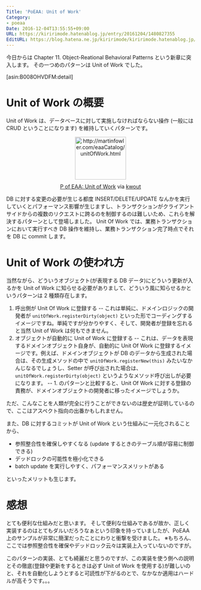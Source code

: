 ```yaml
---
Title: 'PoEAA: Unit of Work'
Category:
- poeaa
Date: 2016-12-04T13:55:55+09:00
URL: https://kiririmode.hatenablog.jp/entry/20161204/1480827355
EditURL: https://blog.hatena.ne.jp/kiririmode/kiririmode.hatenablog.jp/atom/entry/10328749687197253470
---
```


今日からは Chapter 11. Object-Reational Behavioral Patterns という新章に突入します。
その一つめのパターンは Unit of Work でした。

[asin:B008OHVDFM:detail]

# Unit of Work の概要
Unit of Work は、データベースに対して実施しなければならない操作 (一般には CRUD ということになります) を維持していくパターンです。

<div class="kwout" style="text-align: center;"><a href="http://martinfowler.com/eaaCatalog/unitOfWork.html"><img src="http://kwout.com/cutout/7/u2/34/x5a_bor.jpg" alt="http://martinfowler.com/eaaCatalog/unitOfWork.html" title="P of EAA: Unit of Work" width="136" height="114" style="border: none;" /></a><p style="margin-top: 10px; text-align: center;"><a href="http://martinfowler.com/eaaCatalog/unitOfWork.html">P of EAA: Unit of Work</a> via <a href="http://kwout.com/quote/7u234x5a">kwout</a></p></div>

DB に対する変更の必要が生じる都度 INSERT/DELETE/UPDATE なんかを実行していくとパフォーマンス影響が生じますし、トランザクションがクライアントサイドからの複数のリクエストに跨るのを制御するのは難しいため、これらを解決するパターンとして登場しました。
Unit Of Work では、業務トランザクションにおいて実行すべき DB 操作を維持し、業務トランザクション完了時点でそれを DB に commit します。

# Unit of Work の使われ方

当然ながら、どういうオブジェクト(が表現する DB データ)にどういう更新が入るかを Unit of Work に知らせる必要がありまして、どういう風に知らせるかというパターンは 2 種類存在します。

1. 呼出側が Unit Of Work に登録する
    -- これは単純に、ドメインロジックの開発者が `unitOfWork.registerDirty(object)` といった形でコーディングするイメージですね。単純ですが分かりやすく、そして、開発者が登録を忘れると当然 Unit of Work は何もできません。
2. オブジェクトが自動的に Unit of Work に登録する
    -- これは、データを表現するドメインオブジェクト自身が、自動的に Unit Of Work に登録するイメージです。例えば、ドメインオブジェクトが DB のデータから生成された場合は、その生成メソッドの中で `unitOfWork.registerNew(this)` みたいなかんじなるでしょうし、Setter が呼び出された場合は、`unitOfWork.registerDirty(object)` というようなメソッド呼び出しが必要になります。
    -- 1. のパターンと比較すると、Unit Of Work に対する登録の責務が、ドメインオブジェクトの開発者に移ったイメージでしょうか。

ただ、こんなことを人類が完全に行うことができないのは歴史が証明しているので、ここはアスペクト指向の出番かもしれません。

また、DB に対するコミットが Unit of Work という仕組みに一元化されることから、

- 参照整合性を確保しやすくなる (update するときのテーブル順が容易に制御できる)
- デッドロックの可能性を極小化できる
- batch update を実行しやすく、パフォーマンスメリットがある

といったメリットも生じます。

# 感想

とても便利な仕組みだと思います。
そして便利な仕組みであるが故か、正しく実装するのはとてもダルいだろうなぁという印象を持っていましたが、PoEAA 上のサンプルが非常に簡潔だったことにわりと衝撃を受けました。
※もちろん、ここでは参照整合性を確保やデッドロック云々は実装上入っていないのですが。

このパターンの実装、とても綺麗だと思うのですが、この実装を使う側への説明とその徹底(登録や更新をするときは必ず Unit of Work を使用する)が難しいのと、それを自動化しようとすると可読性が下がるのとで、なかなか適用はハードルが高そうです。。。
